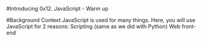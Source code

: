 #Introducing 0x12. JavaScript - Warm up

#Background Context
JavaScript is used for many things. Here, you will use JavaScript for 2 reasons:
Scripting (same as we did with Python)
Web front-end

